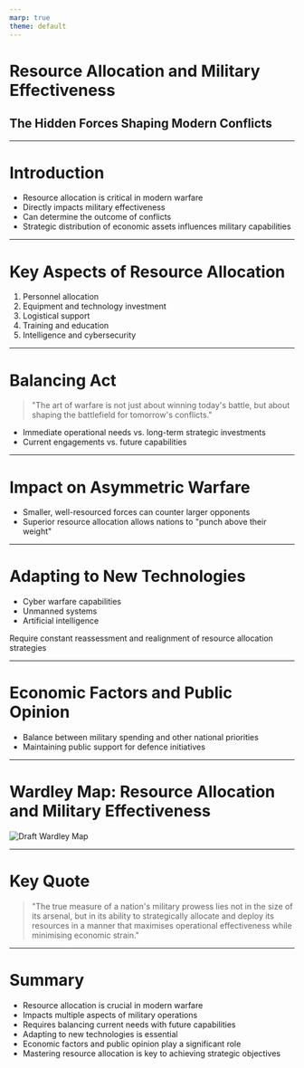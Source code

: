 ```yaml
---
marp: true
theme: default
---
```


# Resource Allocation and Military Effectiveness
## The Hidden Forces Shaping Modern Conflicts

---

# Introduction

- Resource allocation is critical in modern warfare
- Directly impacts military effectiveness
- Can determine the outcome of conflicts
- Strategic distribution of economic assets influences military capabilities

---

# Key Aspects of Resource Allocation

1. Personnel allocation
2. Equipment and technology investment
3. Logistical support
4. Training and education
5. Intelligence and cybersecurity

---

# Balancing Act

> "The art of warfare is not just about winning today's battle, but about shaping the battlefield for tomorrow's conflicts."

- Immediate operational needs vs. long-term strategic investments
- Current engagements vs. future capabilities

---

# Impact on Asymmetric Warfare

- Smaller, well-resourced forces can counter larger opponents
- Superior resource allocation allows nations to "punch above their weight"

---

# Adapting to New Technologies

- Cyber warfare capabilities
- Unmanned systems
- Artificial intelligence

Require constant reassessment and realignment of resource allocation strategies

---

# Economic Factors and Public Opinion

- Balance between military spending and other national priorities
- Maintaining public support for defence initiatives

---

# Wardley Map: Resource Allocation and Military Effectiveness

![Draft Wardley Map](https://images.wardleymaps.ai/map_f177d886-6d30-467f-ae6b-a9d3cb28baad.png)

---

# Key Quote

> "The true measure of a nation's military prowess lies not in the size of its arsenal, but in its ability to strategically allocate and deploy its resources in a manner that maximises operational effectiveness while minimising economic strain."

---

# Summary

- Resource allocation is crucial in modern warfare
- Impacts multiple aspects of military operations
- Requires balancing current needs with future capabilities
- Adapting to new technologies is essential
- Economic factors and public opinion play a significant role
- Mastering resource allocation is key to achieving strategic objectives